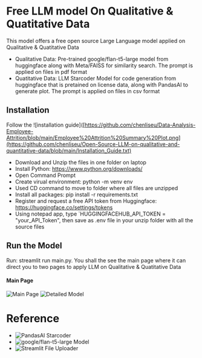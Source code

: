 # Free LLM model On Qualitative & Quatitative Data 
This model offers a free open source Large Language model applied on Qualitative & Quatitative Data
* Qualitative Data: Pre-trained google/flan-t5-large model from huggingface along with Meta/FAISS for similarity search. The prompt is applied on files in pdf format
* Quatitative Data: LLM Starcoder Model for code generation from huggingface that is pretained on license data, along with PandasAI to generate plot. The prompt is applied on files in csv format

## Installation
Follow the ![installation guide]([https://github.com/chenliseu/Data-Analysis-Employee-Attrition/blob/main/Employee%20Attrition%20Summary%20Plot.png](https://github.com/chenliseu/Open-Source-LLM-on-qualitative-and-quantitative-data/blob/main/Installation_Guide.txt)
* Download and Unzip the files in one folder on laptop
* Install Python: https://www.python.org/downloads/
* Open Command Prompt
* Create virual environment: python -m venv env
* Used CD command to move to folder where all files are unzipped
* Install all packages: pip install -r requirements.txt
* Register and request a free API token from Huggingface: https://huggingface.co/settings/tokens
* Using notepad app, type `HUGGINGFACEHUB_API_TOKEN = "your_API_Token", then save as .env file in your unzip folder with all the source files

## Run the Model 
Run: streamlit run main.py. You shall the see the main page where it can direct you to two pages to apply LLM on Qualitative & Quatitative Data
#### Main Page
![Main Page](https://github.com/chenliseu/Open-Source-LLM-on-qualitative-and-quantitative-data/blob/main/main.png)
![Detailed Model]([https://github.com/chenliseu/Open-Source-LLM-on-qualitative-and-quantitative-data/blob/main/model_intro.png])

# Reference
* ![PandasAI Starcoder]([https://github.com/Sinaptik-AI/pandas-ai/discussions/60])
* ![google/flan-t5-large Model]([https://huggingface.co/google/flan-t5-large])
* ![Streamlit File Uploader]([https://docs.streamlit.io/develop/api-reference/widgets/st.file_uploader])
